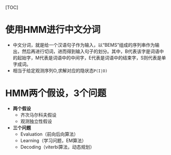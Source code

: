 [TOC]
# 使用HMM进行中文分词
* 中文分词，就是给一个汉语句子作为输入，以“BEMS”组成的序列串作为输出，然后再进行切词，进而得到输入句子的划分。其中，B代表该字是词语中的起始字，M代表是词语中的中间字，E代表是词语中的结束字，S则代表是单字成词。
* 相当于给定观测序列O,求解对应的隐状态`P(I|O)`

# HMM两个假设，3个问题
* **两个假设**
    * 齐次马尔科夫假设
    * 观测独立性假设
* **三个问题**
    * Evaluation（前向后向算法）
    * Learning（学习问题，EM算法）
    * Decoding（viterbi算法，动态规划）